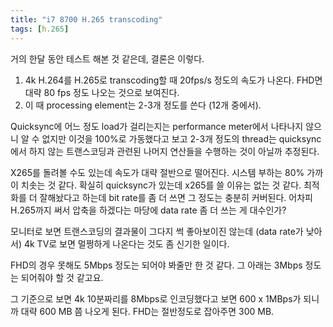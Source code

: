 ```yaml
---
title: "i7 8700 H.265 transcoding"
tags: [h.265]
---
```


거의 한달 동안 테스트 해본 것 같은데, 결론은 이렇다.

1) 4k H.264를 H.265로 transcoding할 때 20fps/s 정도의 속도가 나온다. FHD면 대략 80 fps 정도 나오는 것으로 보여진다.
2) 이 때 processing element는 2-3개 정도를 쓴다 (12개 중에서).

Quicksync에 어느 정도 load가 걸리는지는 performance meter에서 나타나지 않으니 알 수 없지만 이것을 100%로 가동했다고 보고 2-3개 정도의 thread는 quicksync에서 하지 않는 트랜스코딩과 관련된 나머지 연산들을 수행하는 것이 아닐까 추정된다.

X265를 돌려볼 수도 있는데 속도가 대략 절반으로 떨어진다. 시스템 부하는 80% 가까이 치솟는 것 같다. 확실히 quicksync가 있는데 x265를 쓸 이유는 없는 것 같다. 최적화를 더 잘해놨다고 하는데 bit rate를 좀 더 쓰면 그 정도는 충분히 커버된다. 어차피 H.265까지 써서 압축을 하겠다는 마당에 data rate 좀 더 쓰는 게 대수인가?

모니터로 보면 트랜스코딩의 결과물이 그다지 썩 좋아보이진 않는데 (data rate가 낮아서) 4k TV로 보면 멀쩡하게 나온다는 것도 좀 신기한 일이다. 

FHD의 경우 못해도 5Mbps 정도는 되어야 봐줄만 한 것 같다. 그 아래는 3Mbps 정도는 되어줘야 할 것 같고요. 

그 기준으로 보면 4k 10분짜리를 8Mbps로 인코딩했다고 보면 600 x 1MBps가 되니까 대략 600 MB 쯤 나오게 된다. FHD는 절반정도로 잡아주면 300 MB. 
